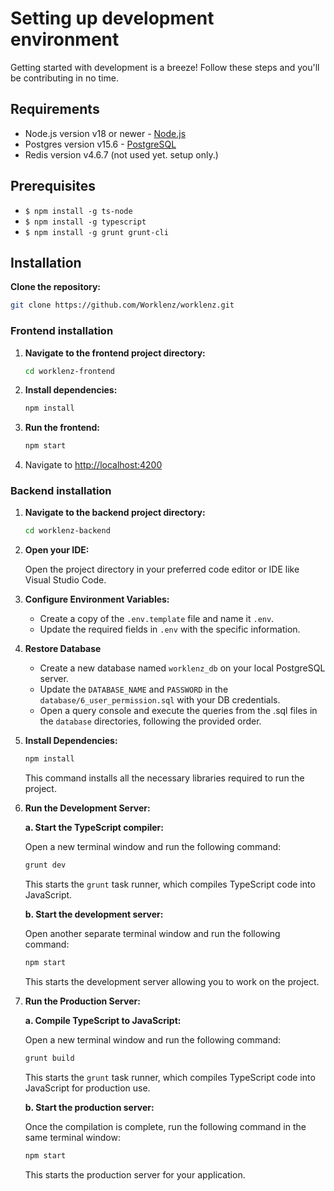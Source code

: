 # Setting up development environment

Getting started with development is a breeze! Follow these steps and you'll be contributing in no time.

## Requirements

- Node.js version v18 or newer - [Node.js](https://nodejs.org/en/download/current)
- Postgres version v15.6 - [PostgreSQL](https://www.postgresql.org/download/)
- Redis version v4.6.7 (not used yet. setup only.)

## Prerequisites

- `$ npm install -g ts-node`
- `$ npm install -g typescript`
- `$ npm install -g grunt grunt-cli`

## Installation
**Clone the repository:**

   ```bash
   git clone https://github.com/Worklenz/worklenz.git
   ```

### Frontend installation

1. **Navigate to the frontend project directory:**

   ```bash
   cd worklenz-frontend
   ```
2. **Install dependencies:**

   ```bash
   npm install
   
3. **Run the frontend:**
   ```bash
   npm start
   
4. Navigate to [http://localhost:4200](http://localhost:4200)

### Backend installation
   
1. **Navigate to the backend project directory:**

   ```bash
   cd worklenz-backend
   ```

2. **Open your IDE:**

   Open the project directory in your preferred code editor or IDE like Visual Studio Code.

3. **Configure Environment Variables:**

   - Create a copy of the `.env.template` file and name it `.env`.
   - Update the required fields in `.env` with the specific information.

4. **Restore Database**
   - Create a new database named `worklenz_db` on your local PostgreSQL server. 
   - Update the `DATABASE_NAME` and `PASSWORD` in the  `database/6_user_permission.sql` with your DB credentials.
   - Open a query console and execute the queries from the .sql files in the `database` directories, following the provided order.

5. **Install Dependencies:**

   ```bash
   npm install
   ```

   This command installs all the necessary libraries required to run the project.

6. **Run the Development Server:**

   **a. Start the TypeScript compiler:**

   Open a new terminal window and run the following command:

      ```bash
      grunt dev
      ```

   This starts the `grunt` task runner, which compiles TypeScript code into JavaScript.

   **b. Start the development server:**

   Open another separate terminal window and run the following command:

      ```bash
      npm start
      ```

   This starts the development server allowing you to work on the project.

7. **Run the Production Server:**

   **a. Compile TypeScript to JavaScript:**

   Open a new terminal window and run the following command:

      ```bash
      grunt build
      ```

   This starts the `grunt` task runner, which compiles TypeScript code into JavaScript for production use.

   **b. Start the production server:**

   Once the compilation is complete, run the following command in the same terminal window:

      ```bash
      npm start
      ```

   This starts the production server for your application.
